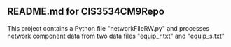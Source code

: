 ## README.md for CIS3534CM9Repo

This project contains a Python file "networkFileRW.py" and processes network component data from two data files "equip_r.txt" and "equip_s.txt"